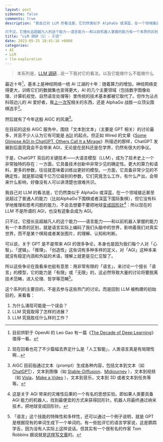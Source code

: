 ```yaml
---
layout: post
sidenote: false
comments: true
description: "我自己对 LLM 的看法是，它仍然类似于 AlphaGo 或深蓝，在一个领域接近甚至说超过了普通人的能力（比如AlphaGo下围棋或者深蓝下国际象棋），但它科学地推理和思考问题的能力，不会去想要不要把地球变成回形针：所以现在的 LLM 不是所谓的 AGI，也没有迹象会成为 AGI。

只不过，它擅长且超越凡人的这个能力——语言能力——和以前机器人掌握的能力有一个本质的区别，就是语言实际上编码了我们头脑中的世界，影响着我们对真实世界，而不是某个棋局或者某张图片，的理解、认知和判断。"
title: "LLM 调研（1）- 引言"
date: 2023-05-25 18:41:16 +0800
categories:
- AI
- LLM
- llm-exploration
---
```


> 本系列是，[LLM 调研](/categories/llm-exploration/)...说一下我对它的看法，以及它能做什么不能做什么

最近十年[^0]，基本上是神经网络一统 AI 江湖的十年：随着算力的增加，神经网络变得更大，训练它们的数据集也变得更大，AI 的几个主要领域（包括数字图像处理、计算机视觉、自然语言处理等）里传统的技术基本都被它取代了。但作为沾点科班边儿的 AI 爱好者，我[上一次写](https://lenciel.com/2016/03/alphago-and-ai/)相关的东西，还是 AlphaGo 战胜一众顶尖围棋选手[^1]。

然后就有了今年这股 AIGC 的风潮[^2]。

在目前的这些 AIGC 服务中，围绕「文本到文本」（主要是 GPT 相关）的讨论最多，并且不少人认为它有可能是 [AGI](https://en.wikipedia.org/wiki/Artificial_general_intelligence) 的起点。但正如 Wired 的文章《[Some Glimpse AGI in ChatGPT. Others Call It a Mirage](https://www.wired.com/story/chatgpt-agi-intelligence/)》所描述的那样，ChatGPT 发展到后面究竟会不会带来 AGI，无论是在民科还是在学界，仍然有很大的争议。

于是，ChatGPT 背后的关键技术——大语言模型（LLM），成为了技术史上一个非常独特的存在：一方面，它具备技术创新中非常少见的确定性。更大的算力和语料，更多的参数，往往就意味着训练出更好的模型。一方面，它具备非常少见的不确定性，就是那动辄千亿万亿级别的参数，它们究竟怎么工作，有什么产出，会带来什么影响，好像没有人可以讲清楚也很难共识。

我自己对 LLM 的看法是，它仍然类似于 AlphaGo 或深蓝，在一个领域接近甚至说超过了普通人的能力（比如AlphaGo下围棋或者深蓝下国际象棋），但它没有科学地推理和思考问题的能力，不会去想要不要把地球[变成回形针](https://www.lesswrong.com/tag/intelligence-explosion)[^3]：所以现在的 LLM 不是所谓的 AGI，也没有迹象会成为 AGI。

只不过，它擅长且超越凡人的这个能力——语言能力——和以前机器人掌握的能力有一个本质的区别，就是语言实际上编码了我们头脑中的世界，影响着我们对真实世界，而不是某个棋局或者某张图片，的理解、认知和判断。

可以说，关于 GPT 是不是带来 AGI 的很多争论，本身也是因为我们每个人对「心智」、「逻辑」、「推理」、「创造性」这些词有多种多样的定义，对「AGI」这种本来就没有稳定内涵和外延的术语，理解上就更是见仁见智了。

所以这些争论在我看来也挺有意思：用非常有限的「语言」，来讨论一个擅长「语言」的模型，它的能力是「有限」或「无限」的，这必然导致大量的讨论将要脱离技术范畴，进入伦理、哲学等范畴[^4]。

这个系列的主要目的，不是去参与这些热门的讨论。而是回到 LLM 被构建的初始目的，来看看：

1. 为什么涌现可能是一个误会？
2. LLM 究竟取得了怎样的进展？
3. LLM 究竟胜任什么样的工作？


[^0]: 目前供职于 OpenAI 的 Leo Gao 有一篇《[The Decade of Deep Learning](https://bmk.sh/2019/12/31/The-Decade-of-Deep-Learning/)》值得一看。
[^1]: 现在回看也花了不少篇幅去界定什么是「人工智能」，人类语言真是有局限性啊...
[^2]: AIGC 目前指通过文本（prompt）生成各种内容，包括文本到文本（如 [ChatGPT](https://openai.com/blog/chatgpt)），文本到图像（如 [Stable-Diffusion](https://stability.ai/blog/stable-diffusion-public-release)、[Midjourney](https://www.midjourney.com/home/?callbackUrl=%2Fapp%2F) ），文本到视频（如 [Visla](https://www.visla.us/ai-video-generator)，[Make a Video](https://makeavideo.studio/) ），文本到音乐，文本到 3D 或者文本到任务等等。
[^3]: 这是关于 AGI 带来的灾难性后果的一个有名的思想实验。即如果人类要具备 AGI 能力的机器人，找到最便宜的方式来获得回形针。机器人将最终通过纳米技术，把地球变成回形针。
[^4]: 「语言」这个技能的特殊性和多样性，还可以通过一个例子说明，就是 GPT 是根据现有的单词生成下一个单词的。有一些批评它的语言学家说，这是鹦鹉学舌，因为没有人实际上这样说话。但其实有一个很有名的作家 Tom Robbins 据说就是[这样写文章](https://web.archive.org/web/20120730190435/http://www.dareland.com/emulsionalproblems/robbins.htm)的。
